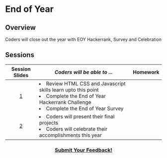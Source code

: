 # End of Year

## Overview
Coders will close out the year with EOY Hackerrank, Survey and Celebration

## Sessions 
|Session Slides|*Coders will be able to ...*|Homework|
|:-------:|-------|:-------|
|[1](https://drive.google.com/open?id=1U7UV_Fq1VjNvJyD5nW_8Fm3AF-R1vNdl_Jgld5kp7os)|<li>Review HTML CSS and Javascript skills learn upto this point</li> <li>Complete the End of Year Hackerrank Challenge</li> <li>Complete the End of Year Survey </li>| |
|[2](https://drive.google.com/open?id=1U4zuBigAWK-_hQbkTmyD_3UbkKxLi4VMbCqQ6rxGYJE)|<li> Coders will present their final projects</li> <li> Coders will celebrate their accomplishments this year </li>| |

<h3 align="center"><a href="https://docs.google.com/forms/d/e/1FAIpQLSdmoYjRk6tqJHI5Y1ELjOZ7tiYj58dmoIBEeUaXK5ciIdljIg/viewform">Submit Your Feedback!</a></h3>

